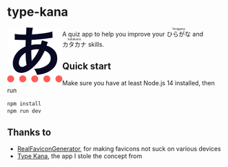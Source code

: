 # type-kana

<img src="assets/logo.png" 
  width="128" 
  height="128" 
  align="left" 
  alt="Type Kana logo" />

A quiz app to help you improve your
<ruby>
ひらがな<rp>(</rp><rt>hiragana</rt><rp>)</rp>
</ruby>
and
<ruby>
カタカナ<rp>(</rp><rt>katakana</rt><rp>)</rp>
</ruby>
skills.

## Quick start

Make sure you have at least Node.js 14 installed, then run

```bash
npm install
npm run dev
```

## Thanks to

* [RealFaviconGenerator](https://realfavicongenerator.net/), for making favicons not suck on various devices
* [Type Kana](https://lab.fleon.org/type-kana/), the app I stole the concept from
